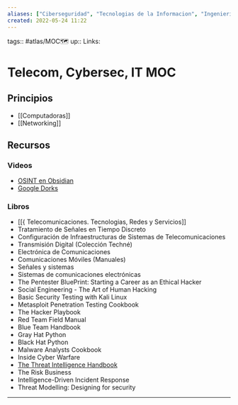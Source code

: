 ```yaml
---
aliases: ["Ciberseguridad", "Tecnologias de la Informacion", "Ingenieria en Telecomunicaciones"]
created: 2022-05-24 11:22
---
```

tags:: #atlas/MOC🗺 
up::
Links: 
# Telecom, Cybersec, IT MOC
## Principios
- [[Computadoras]]
- [[Networking]]
## Recursos
### Videos
- [OSINT en Obsidian](https://www.youtube.com/watch?v=sKF37Ng4gaI&list=WL&index=5)
- [Google Dorks](https://www.youtube.com/watch?v=lESeJ3EViCo&list=WL&index=7)
### Libros
- [[{ Telecomunicaciones. Tecnologias, Redes y Servicios]]
- Tratamiento de Señales en Tiempo Discreto
- Configuración de Infraestructuras de Sistemas de Telecomunicaciones
- Transmisión Digital (Colección Techné)
- Electrónica de Comunicaciones
- Comunicaciones Móviles (Manuales)
- Señales y sistemas
- Sistemas de comunicaciones electrónicas
- The Pentester BluePrint: Starting a Career as an Ethical Hacker 
- Social Engineering - The Art of Human Hacking
- Basic Security Testing with Kali Linux
- Metasploit Penetration Testing Cookbook
- The Hacker Playbook
- Red Team Field Manual
- Blue Team Handbook
- Gray Hat Python
- Black Hat Python
- Malware Analysts Cookbook
- Inside Cyber Warfare
-  [The Threat Intelligence Handbook](https://www.youtube.com/redirect?event=video_description&redir_token=QUFFLUhqbm5vTFhERnpnTzJMOXIyNW1oRVVIdFBGQ0VUUXxBQ3Jtc0tteTlabTEtRms1czhVeEJGZHFEc2pIWElHSkFSTEh6dFlqeU1HT005UHZPNjFNWXhBNXVkbDZZdENta0l6NEpkdUQ0c213ZDdDWGRzcnhscEgyTnFrLXFLWmQ3VTBjNjktdi1SdExFOE1IZmYwU1ZiZw&q=https%3A%2F%2Fwww.recordedfuture.com%2Fthreat-intelligence-handbook-second-edition%2F&v=Oh2OmtN8jj0)
- The Risk Business
- Intelligence-Driven Incident Response
- Threat Modelling: Designing for security
___
